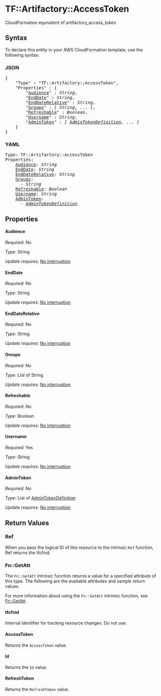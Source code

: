 # TF::Artifactory::AccessToken

CloudFormation equivalent of artifactory_access_token

## Syntax

To declare this entity in your AWS CloudFormation template, use the following syntax:

### JSON

<pre>
{
    "Type" : "TF::Artifactory::AccessToken",
    "Properties" : {
        "<a href="#audience" title="Audience">Audience</a>" : <i>String</i>,
        "<a href="#enddate" title="EndDate">EndDate</a>" : <i>String</i>,
        "<a href="#enddaterelative" title="EndDateRelative">EndDateRelative</a>" : <i>String</i>,
        "<a href="#groups" title="Groups">Groups</a>" : <i>[ String, ... ]</i>,
        "<a href="#refreshable" title="Refreshable">Refreshable</a>" : <i>Boolean</i>,
        "<a href="#username" title="Username">Username</a>" : <i>String</i>,
        "<a href="#admintoken" title="AdminToken">AdminToken</a>" : <i>[ <a href="admintokendefinition.md">AdminTokenDefinition</a>, ... ]</i>
    }
}
</pre>

### YAML

<pre>
Type: TF::Artifactory::AccessToken
Properties:
    <a href="#audience" title="Audience">Audience</a>: <i>String</i>
    <a href="#enddate" title="EndDate">EndDate</a>: <i>String</i>
    <a href="#enddaterelative" title="EndDateRelative">EndDateRelative</a>: <i>String</i>
    <a href="#groups" title="Groups">Groups</a>: <i>
      - String</i>
    <a href="#refreshable" title="Refreshable">Refreshable</a>: <i>Boolean</i>
    <a href="#username" title="Username">Username</a>: <i>String</i>
    <a href="#admintoken" title="AdminToken">AdminToken</a>: <i>
      - <a href="admintokendefinition.md">AdminTokenDefinition</a></i>
</pre>

## Properties

#### Audience

_Required_: No

_Type_: String

_Update requires_: [No interruption](https://docs.aws.amazon.com/AWSCloudFormation/latest/UserGuide/using-cfn-updating-stacks-update-behaviors.html#update-no-interrupt)

#### EndDate

_Required_: No

_Type_: String

_Update requires_: [No interruption](https://docs.aws.amazon.com/AWSCloudFormation/latest/UserGuide/using-cfn-updating-stacks-update-behaviors.html#update-no-interrupt)

#### EndDateRelative

_Required_: No

_Type_: String

_Update requires_: [No interruption](https://docs.aws.amazon.com/AWSCloudFormation/latest/UserGuide/using-cfn-updating-stacks-update-behaviors.html#update-no-interrupt)

#### Groups

_Required_: No

_Type_: List of String

_Update requires_: [No interruption](https://docs.aws.amazon.com/AWSCloudFormation/latest/UserGuide/using-cfn-updating-stacks-update-behaviors.html#update-no-interrupt)

#### Refreshable

_Required_: No

_Type_: Boolean

_Update requires_: [No interruption](https://docs.aws.amazon.com/AWSCloudFormation/latest/UserGuide/using-cfn-updating-stacks-update-behaviors.html#update-no-interrupt)

#### Username

_Required_: Yes

_Type_: String

_Update requires_: [No interruption](https://docs.aws.amazon.com/AWSCloudFormation/latest/UserGuide/using-cfn-updating-stacks-update-behaviors.html#update-no-interrupt)

#### AdminToken

_Required_: No

_Type_: List of <a href="admintokendefinition.md">AdminTokenDefinition</a>

_Update requires_: [No interruption](https://docs.aws.amazon.com/AWSCloudFormation/latest/UserGuide/using-cfn-updating-stacks-update-behaviors.html#update-no-interrupt)

## Return Values

### Ref

When you pass the logical ID of this resource to the intrinsic `Ref` function, Ref returns the tfcfnid.

### Fn::GetAtt

The `Fn::GetAtt` intrinsic function returns a value for a specified attribute of this type. The following are the available attributes and sample return values.

For more information about using the `Fn::GetAtt` intrinsic function, see [Fn::GetAtt](https://docs.aws.amazon.com/AWSCloudFormation/latest/UserGuide/intrinsic-function-reference-getatt.html).

#### tfcfnid

Internal identifier for tracking resource changes. Do not use.

#### AccessToken

Returns the <code>AccessToken</code> value.

#### Id

Returns the <code>Id</code> value.

#### RefreshToken

Returns the <code>RefreshToken</code> value.

